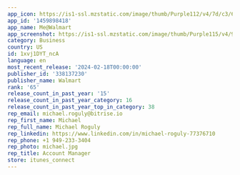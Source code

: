 ```yaml
---
app_icon: https://is1-ssl.mzstatic.com/image/thumb/Purple112/v4/7d/c3/61/7dc3614e-9c17-59bf-8e59-39b80fe6e207/AppIcon-Prod-1x_U007emarketing-0-7-0-85-220.png/1024x1024bb.png
app_id: '1459898418'
app_name: Me@Walmart
app_screenshot: https://is1-ssl.mzstatic.com/image/thumb/Purple115/v4/9e/56/3f/9e563f2e-840f-6a9a-4610-5ba948d1ba8c/f20c2428-e411-4243-9100-24a88d42c67a_1242x2688_Landing.png/1242x2688bb.png
category: Business
country: US
id: 1xvj1DYT_ncA
language: en
most_recent_release: '2024-02-18T00:00:00'
publisher_id: '338137230'
publisher_name: Walmart
rank: '65'
release_count_in_past_year: '15'
release_count_in_past_year_category: 16
release_count_in_past_year_top_in_category: 38
rep_email: michael.roguly@bitrise.io
rep_first_name: Michael
rep_full_name: Michael Roguly
rep_linkedin: https://www.linkedin.com/in/michael-roguly-77376710
rep_phone: +1 949-233-3404
rep_photo: michael.jpg
rep_title: Account Manager
store: itunes_connect
---
```

